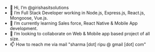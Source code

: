 - 👋 Hi, I’m @girishasitsolutions
- 👀 I’m Full Stack Developer working in Node.js, Express.js, React.js, Mongoose, Vue.js.
- 🌱 I’m currently learning Sales force, React Native & Mobile App development.
- 💞️ I’m looking to collaborate on Web & Mobile app based project of all size.
- 📫 How to reach me via mail "sharma [dot] ripu @ gmail [dot] com"

<!---
girishasitsolutions/girishasitsolutions is a ✨ special ✨ repository because its `README.md` (this file) appears on your GitHub profile.
You can click the Preview link to take a look at your changes.
--->
